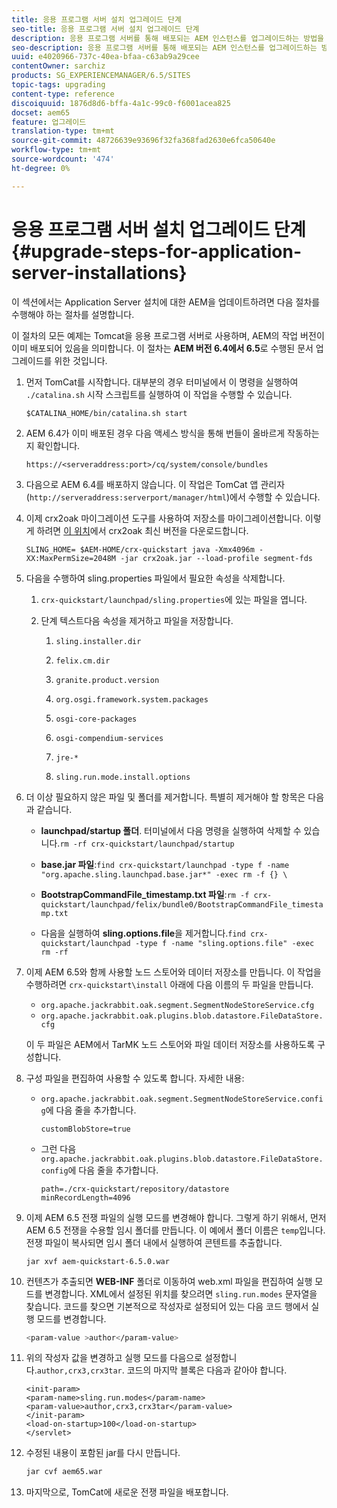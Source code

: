 ```yaml
---
title: 응용 프로그램 서버 설치 업그레이드 단계
seo-title: 응용 프로그램 서버 설치 업그레이드 단계
description: 응용 프로그램 서버를 통해 배포되는 AEM 인스턴스를 업그레이드하는 방법을 알아봅니다.
seo-description: 응용 프로그램 서버를 통해 배포되는 AEM 인스턴스를 업그레이드하는 방법을 알아봅니다.
uuid: e4020966-737c-40ea-bfaa-c63ab9a29cee
contentOwner: sarchiz
products: SG_EXPERIENCEMANAGER/6.5/SITES
topic-tags: upgrading
content-type: reference
discoiquuid: 1876d8d6-bffa-4a1c-99c0-f6001acea825
docset: aem65
feature: 업그레이드
translation-type: tm+mt
source-git-commit: 48726639e93696f32fa368fad2630e6fca50640e
workflow-type: tm+mt
source-wordcount: '474'
ht-degree: 0%

---
```



# 응용 프로그램 서버 설치 업그레이드 단계{#upgrade-steps-for-application-server-installations}

이 섹션에서는 Application Server 설치에 대한 AEM을 업데이트하려면 다음 절차를 수행해야 하는 절차를 설명합니다.

이 절차의 모든 예제는 Tomcat을 응용 프로그램 서버로 사용하며, AEM의 작업 버전이 이미 배포되어 있음을 의미합니다. 이 절차는 **AEM 버전 6.4에서 6.5**&#x200B;로 수행된 문서 업그레이드를 위한 것입니다.

1. 먼저 TomCat를 시작합니다. 대부분의 경우 터미널에서 이 명령을 실행하여 `./catalina.sh` 시작 스크립트를 실행하여 이 작업을 수행할 수 있습니다.

   ```shell
   $CATALINA_HOME/bin/catalina.sh start
   ```

1. AEM 6.4가 이미 배포된 경우 다음 액세스 방식을 통해 번들이 올바르게 작동하는지 확인합니다.

   ```shell
   https://<serveraddress:port>/cq/system/console/bundles
   ```

1. 다음으로 AEM 6.4를 배포하지 않습니다. 이 작업은 TomCat 앱 관리자(`http://serveraddress:serverport/manager/html`)에서 수행할 수 있습니다.

1. 이제 crx2oak 마이그레이션 도구를 사용하여 저장소를 마이그레이션합니다. 이렇게 하려면 [이 위치](https://repo.adobe.com/nexus/content/groups/public/com/adobe/granite/crx2oak)에서 crx2oak 최신 버전을 다운로드합니다.

   ```shell
   SLING_HOME= $AEM-HOME/crx-quickstart java -Xmx4096m -XX:MaxPermSize=2048M -jar crx2oak.jar --load-profile segment-fds
   ```

1. 다음을 수행하여 sling.properties 파일에서 필요한 속성을 삭제합니다.

   1. `crx-quickstart/launchpad/sling.properties`에 있는 파일을 엽니다.
   1. 단계 텍스트다음 속성을 제거하고 파일을 저장합니다.

      1. `sling.installer.dir`

      1. `felix.cm.dir`

      1. `granite.product.version`

      1. `org.osgi.framework.system.packages`

      1. `osgi-core-packages`

      1. `osgi-compendium-services`

      1. `jre-*`

      1. `sling.run.mode.install.options`

1. 더 이상 필요하지 않은 파일 및 폴더를 제거합니다. 특별히 제거해야 할 항목은 다음과 같습니다.

   * **launchpad/startup 폴더**. 터미널에서 다음 명령을 실행하여 삭제할 수 있습니다.`rm -rf crx-quickstart/launchpad/startup`

   * **base.jar 파일**:`find crx-quickstart/launchpad -type f -name "org.apache.sling.launchpad.base.jar*" -exec rm -f {} \`

   * **BootstrapCommandFile_timestamp.txt 파일**:`rm -f crx-quickstart/launchpad/felix/bundle0/BootstrapCommandFile_timestamp.txt`

   * 다음을 실행하여 **sling.options.file**&#x200B;을 제거합니다.`find crx-quickstart/launchpad -type f -name "sling.options.file" -exec rm -rf`

1. 이제 AEM 6.5와 함께 사용할 노드 스토어와 데이터 저장소를 만듭니다. 이 작업을 수행하려면 `crx-quickstart\install` 아래에 다음 이름의 두 파일을 만듭니다.

   * `org.apache.jackrabbit.oak.segment.SegmentNodeStoreService.cfg`
   * `org.apache.jackrabbit.oak.plugins.blob.datastore.FileDataStore.cfg`

   이 두 파일은 AEM에서 TarMK 노드 스토어와 파일 데이터 저장소를 사용하도록 구성합니다.

1. 구성 파일을 편집하여 사용할 수 있도록 합니다. 자세한 내용:

   * `org.apache.jackrabbit.oak.segment.SegmentNodeStoreService.config`에 다음 줄을 추가합니다.

      ```customBlobStore=true```

   * 그런 다음 `org.apache.jackrabbit.oak.plugins.blob.datastore.FileDataStore.config`에 다음 줄을 추가합니다.

      ```
      path=./crx-quickstart/repository/datastore
      minRecordLength=4096
      ```

1. 이제 AEM 6.5 전쟁 파일의 실행 모드를 변경해야 합니다. 그렇게 하기 위해서, 먼저 AEM 6.5 전쟁을 수용할 임시 폴더를 만듭니다. 이 예에서 폴더 이름은 `temp`입니다. 전쟁 파일이 복사되면 임시 폴더 내에서 실행하여 콘텐트를 추출합니다.

   ```
   jar xvf aem-quickstart-6.5.0.war
   ```

1. 컨텐츠가 추출되면 **WEB-INF** 폴더로 이동하여 web.xml 파일을 편집하여 실행 모드를 변경합니다. XML에서 설정된 위치를 찾으려면 `sling.run.modes` 문자열을 찾습니다. 코드를 찾으면 기본적으로 작성자로 설정되어 있는 다음 코드 행에서 실행 모드를 변경합니다.

   ```bash
   <param-value >author</param-value>
   ```

1. 위의 작성자 값을 변경하고 실행 모드를 다음으로 설정합니다.`author,crx3,crx3tar`. 코드의 마지막 블록은 다음과 같아야 합니다.

   ```
   <init-param>
   <param-name>sling.run.modes</param-name>
   <param-value>author,crx3,crx3tar</param-value>
   </init-param>
   <load-on-startup>100</load-on-startup>
   </servlet>
   ```

1. 수정된 내용이 포함된 jar를 다시 만듭니다.

   ```bash
   jar cvf aem65.war
   ```

1. 마지막으로, TomCat에 새로운 전쟁 파일을 배포합니다.
